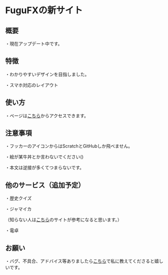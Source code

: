 # FuguFXの新サイト

## 概要
・現在アップデート中です。

## 特徴
・わかりやすいデザインを目指しました。

・スマホ対応のレイアウト

## 使い方
・ページは[こちら](https://fugufx.github.io)からアクセスできます。

## 注意事項
・フッカーのアイコンからはScratchとGitHubしか飛べません。

・絵が某牛丼とか言わないでください()

・本文は逆接が多くてつまらないです。

## 他のサービス（追加予定）
・歴史クイズ

・ジャマイカ

（知らない人は[こちら](https://ejuku.org/044-noutore-jamaica/)のサイトが参考になると思います。）

・電卓

## お願い
・バグ、不具合、アドバイス等ありましたら[こちら](https://scratch.mit.edu/users/-Grebe-/)で私に教えてくださると嬉しいです。
